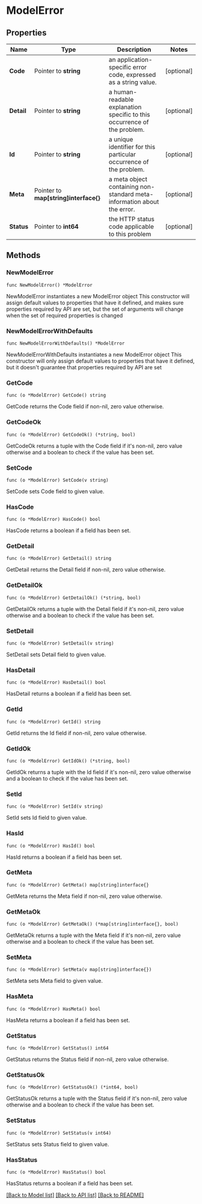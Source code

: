 # ModelError

## Properties

Name | Type | Description | Notes
------------ | ------------- | ------------- | -------------
**Code** | Pointer to **string** | an application-specific error code, expressed as a string value. | [optional] 
**Detail** | Pointer to **string** | a human-readable explanation specific to this occurrence of the problem. | [optional] 
**Id** | Pointer to **string** | a unique identifier for this particular occurrence of the problem. | [optional] 
**Meta** | Pointer to **map[string]interface{}** | a meta object containing non-standard meta-information about the error. | [optional] 
**Status** | Pointer to **int64** | the HTTP status code applicable to this problem | [optional] 

## Methods

### NewModelError

`func NewModelError() *ModelError`

NewModelError instantiates a new ModelError object
This constructor will assign default values to properties that have it defined,
and makes sure properties required by API are set, but the set of arguments
will change when the set of required properties is changed

### NewModelErrorWithDefaults

`func NewModelErrorWithDefaults() *ModelError`

NewModelErrorWithDefaults instantiates a new ModelError object
This constructor will only assign default values to properties that have it defined,
but it doesn't guarantee that properties required by API are set

### GetCode

`func (o *ModelError) GetCode() string`

GetCode returns the Code field if non-nil, zero value otherwise.

### GetCodeOk

`func (o *ModelError) GetCodeOk() (*string, bool)`

GetCodeOk returns a tuple with the Code field if it's non-nil, zero value otherwise
and a boolean to check if the value has been set.

### SetCode

`func (o *ModelError) SetCode(v string)`

SetCode sets Code field to given value.

### HasCode

`func (o *ModelError) HasCode() bool`

HasCode returns a boolean if a field has been set.

### GetDetail

`func (o *ModelError) GetDetail() string`

GetDetail returns the Detail field if non-nil, zero value otherwise.

### GetDetailOk

`func (o *ModelError) GetDetailOk() (*string, bool)`

GetDetailOk returns a tuple with the Detail field if it's non-nil, zero value otherwise
and a boolean to check if the value has been set.

### SetDetail

`func (o *ModelError) SetDetail(v string)`

SetDetail sets Detail field to given value.

### HasDetail

`func (o *ModelError) HasDetail() bool`

HasDetail returns a boolean if a field has been set.

### GetId

`func (o *ModelError) GetId() string`

GetId returns the Id field if non-nil, zero value otherwise.

### GetIdOk

`func (o *ModelError) GetIdOk() (*string, bool)`

GetIdOk returns a tuple with the Id field if it's non-nil, zero value otherwise
and a boolean to check if the value has been set.

### SetId

`func (o *ModelError) SetId(v string)`

SetId sets Id field to given value.

### HasId

`func (o *ModelError) HasId() bool`

HasId returns a boolean if a field has been set.

### GetMeta

`func (o *ModelError) GetMeta() map[string]interface{}`

GetMeta returns the Meta field if non-nil, zero value otherwise.

### GetMetaOk

`func (o *ModelError) GetMetaOk() (*map[string]interface{}, bool)`

GetMetaOk returns a tuple with the Meta field if it's non-nil, zero value otherwise
and a boolean to check if the value has been set.

### SetMeta

`func (o *ModelError) SetMeta(v map[string]interface{})`

SetMeta sets Meta field to given value.

### HasMeta

`func (o *ModelError) HasMeta() bool`

HasMeta returns a boolean if a field has been set.

### GetStatus

`func (o *ModelError) GetStatus() int64`

GetStatus returns the Status field if non-nil, zero value otherwise.

### GetStatusOk

`func (o *ModelError) GetStatusOk() (*int64, bool)`

GetStatusOk returns a tuple with the Status field if it's non-nil, zero value otherwise
and a boolean to check if the value has been set.

### SetStatus

`func (o *ModelError) SetStatus(v int64)`

SetStatus sets Status field to given value.

### HasStatus

`func (o *ModelError) HasStatus() bool`

HasStatus returns a boolean if a field has been set.


[[Back to Model list]](../README.md#documentation-for-models) [[Back to API list]](../README.md#documentation-for-api-endpoints) [[Back to README]](../README.md)


